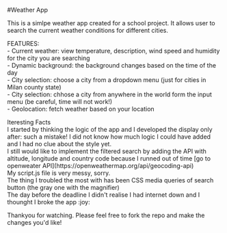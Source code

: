 #Weather App

<p>This is a simlpe weather app created for a school project. It allows user to search the current weather conditions for different cities.</p>

<p>
  FEATURES: <br>
  - Current weather: view temperature, description, wind speed and humidity for the city you are searching <br>
  - Dynamic background: the background changes based on the time of the day <br>
  - City selection: choose a city from a dropdown menu (just for cities in Milan county state) <br>
  - City selection: chhose a city from anywhere in the world form the input menu (be careful, time will not work!) <br>
  - Geolocation: fetch weather based on your location <br>
</p>

<p>
  Iteresting Facts <br>
  I started by thinking the logic of the app and I developed the display only after: such a mistake! I did not know how much logic I could have added and I had no clue about the style yet. <br>
  I still would like to implement the filtered search by adding the API with altitude, longitude and country code because I runned out of time [go to openweater API](https://openweathermap.org/api/geocoding-api) <br>
  My script.js file is very messy, sorry. <br>
  The thing I troubled the most with has been CSS media queries of search button (the gray one with the magnifier) <br> 
  The day before the deadline I didn't realise I had internet down and I thounght I broke the app :joy:
</p>

<p>Thankyou for watching. Please feel free to fork the repo and make the changes you'd like! </p>
